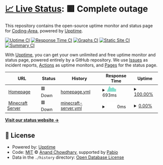 # [📈 Live Status](https://status.coding-area.net): <!--live status--> **🟥 Complete outage**

This repository contains the open-source uptime monitor and status page for [Coding-Area](coding-area.net), powered by [Upptime](https://github.com/upptime/upptime).

[![Uptime CI](https://github.com/coding-area-net/status.coding-area.net/workflows/Uptime%20CI/badge.svg)](https://github.com/coding-area-net/status.coding-area.net/actions?query=workflow%3A%22Uptime+CI%22)
[![Response Time CI](https://github.com/coding-area-net/status.coding-area.net/workflows/Response%20Time%20CI/badge.svg)](https://github.com/coding-area-net/status.coding-area.net/actions?query=workflow%3A%22Response+Time+CI%22)
[![Graphs CI](https://github.com/coding-area-net/status.coding-area.net/workflows/Graphs%20CI/badge.svg)](https://github.com/coding-area-net/status.coding-area.net/actions?query=workflow%3A%22Graphs+CI%22)
[![Static Site CI](https://github.com/coding-area-net/status.coding-area.net/workflows/Static%20Site%20CI/badge.svg)](https://github.com/coding-area-net/status.coding-area.net/actions?query=workflow%3A%22Static+Site+CI%22)
[![Summary CI](https://github.com/coding-area-net/status.coding-area.net/workflows/Summary%20CI/badge.svg)](https://github.com/coding-area-net/status.coding-area.net/actions?query=workflow%3A%22Summary+CI%22)

With [Upptime](https://upptime.js.org), you can get your own unlimited and free uptime monitor and status page, powered entirely by a GitHub repository. We use [Issues](https://github.com/coding-area-net/status.coding-area.net/issues) as incident reports, [Actions](https://github.com/coding-area-net/status.coding-area.net/actions) as uptime monitors, and [Pages](https://status.coding-area.net) for the status page.

<!--start: status pages-->
<!-- This summary is generated by Upptime (https://github.com/upptime/upptime) -->
<!-- Do not edit this manually, your changes will be overwritten -->
<!-- prettier-ignore -->
| URL | Status | History | Response Time | Uptime |
| --- | ------ | ------- | ------------- | ------ |
| <img alt="" src="https://icons.duckduckgo.com/ip3/coding-area.net.ico" height="13"> [Homepage](https://coding-area.net) | 🟥 Down | [homepage.yml](https://github.com/coding-area-net/status.coding-area.net/commits/HEAD/history/homepage.yml) | <details><summary><img alt="Response time graph" src="./graphs/homepage/response-time-week.png" height="20"> 693ms</summary><br><a href="https://status.coding-area.net/history/homepage"><img alt="Response time 658" src="https://img.shields.io/endpoint?url=https%3A%2F%2Fraw.githubusercontent.com%2Fcoding-area-net%2Fstatus.coding-area.net%2FHEAD%2Fapi%2Fhomepage%2Fresponse-time.json"></a><br><a href="https://status.coding-area.net/history/homepage"><img alt="24-hour response time 517" src="https://img.shields.io/endpoint?url=https%3A%2F%2Fraw.githubusercontent.com%2Fcoding-area-net%2Fstatus.coding-area.net%2FHEAD%2Fapi%2Fhomepage%2Fresponse-time-day.json"></a><br><a href="https://status.coding-area.net/history/homepage"><img alt="7-day response time 693" src="https://img.shields.io/endpoint?url=https%3A%2F%2Fraw.githubusercontent.com%2Fcoding-area-net%2Fstatus.coding-area.net%2FHEAD%2Fapi%2Fhomepage%2Fresponse-time-week.json"></a><br><a href="https://status.coding-area.net/history/homepage"><img alt="30-day response time 620" src="https://img.shields.io/endpoint?url=https%3A%2F%2Fraw.githubusercontent.com%2Fcoding-area-net%2Fstatus.coding-area.net%2FHEAD%2Fapi%2Fhomepage%2Fresponse-time-month.json"></a><br><a href="https://status.coding-area.net/history/homepage"><img alt="1-year response time 658" src="https://img.shields.io/endpoint?url=https%3A%2F%2Fraw.githubusercontent.com%2Fcoding-area-net%2Fstatus.coding-area.net%2FHEAD%2Fapi%2Fhomepage%2Fresponse-time-year.json"></a></details> | <details><summary><a href="https://status.coding-area.net/history/homepage">100.00%</a></summary><a href="https://status.coding-area.net/history/homepage"><img alt="All-time uptime 76.12%" src="https://img.shields.io/endpoint?url=https%3A%2F%2Fraw.githubusercontent.com%2Fcoding-area-net%2Fstatus.coding-area.net%2FHEAD%2Fapi%2Fhomepage%2Fuptime.json"></a><br><a href="https://status.coding-area.net/history/homepage"><img alt="24-hour uptime 100.00%" src="https://img.shields.io/endpoint?url=https%3A%2F%2Fraw.githubusercontent.com%2Fcoding-area-net%2Fstatus.coding-area.net%2FHEAD%2Fapi%2Fhomepage%2Fuptime-day.json"></a><br><a href="https://status.coding-area.net/history/homepage"><img alt="7-day uptime 100.00%" src="https://img.shields.io/endpoint?url=https%3A%2F%2Fraw.githubusercontent.com%2Fcoding-area-net%2Fstatus.coding-area.net%2FHEAD%2Fapi%2Fhomepage%2Fuptime-week.json"></a><br><a href="https://status.coding-area.net/history/homepage"><img alt="30-day uptime 100.00%" src="https://img.shields.io/endpoint?url=https%3A%2F%2Fraw.githubusercontent.com%2Fcoding-area-net%2Fstatus.coding-area.net%2FHEAD%2Fapi%2Fhomepage%2Fuptime-month.json"></a><br><a href="https://status.coding-area.net/history/homepage"><img alt="1-year uptime 76.12%" src="https://img.shields.io/endpoint?url=https%3A%2F%2Fraw.githubusercontent.com%2Fcoding-area-net%2Fstatus.coding-area.net%2FHEAD%2Fapi%2Fhomepage%2Fuptime-year.json"></a></details>
| <img alt="" src="https://icons.duckduckgo.com/ip3/null.ico" height="13"> [Minecraft Server](coding-area.net) | 🟥 Down | [minecraft-server.yml](https://github.com/coding-area-net/status.coding-area.net/commits/HEAD/history/minecraft-server.yml) | <details><summary><img alt="Response time graph" src="./graphs/minecraft-server/response-time-week.png" height="20"> 0ms</summary><br><a href="https://status.coding-area.net/history/minecraft-server"><img alt="Response time 122" src="https://img.shields.io/endpoint?url=https%3A%2F%2Fraw.githubusercontent.com%2Fcoding-area-net%2Fstatus.coding-area.net%2FHEAD%2Fapi%2Fminecraft-server%2Fresponse-time.json"></a><br><a href="https://status.coding-area.net/history/minecraft-server"><img alt="24-hour response time 0" src="https://img.shields.io/endpoint?url=https%3A%2F%2Fraw.githubusercontent.com%2Fcoding-area-net%2Fstatus.coding-area.net%2FHEAD%2Fapi%2Fminecraft-server%2Fresponse-time-day.json"></a><br><a href="https://status.coding-area.net/history/minecraft-server"><img alt="7-day response time 0" src="https://img.shields.io/endpoint?url=https%3A%2F%2Fraw.githubusercontent.com%2Fcoding-area-net%2Fstatus.coding-area.net%2FHEAD%2Fapi%2Fminecraft-server%2Fresponse-time-week.json"></a><br><a href="https://status.coding-area.net/history/minecraft-server"><img alt="30-day response time 119" src="https://img.shields.io/endpoint?url=https%3A%2F%2Fraw.githubusercontent.com%2Fcoding-area-net%2Fstatus.coding-area.net%2FHEAD%2Fapi%2Fminecraft-server%2Fresponse-time-month.json"></a><br><a href="https://status.coding-area.net/history/minecraft-server"><img alt="1-year response time 122" src="https://img.shields.io/endpoint?url=https%3A%2F%2Fraw.githubusercontent.com%2Fcoding-area-net%2Fstatus.coding-area.net%2FHEAD%2Fapi%2Fminecraft-server%2Fresponse-time-year.json"></a></details> | <details><summary><a href="https://status.coding-area.net/history/minecraft-server">0.00%</a></summary><a href="https://status.coding-area.net/history/minecraft-server"><img alt="All-time uptime 79.55%" src="https://img.shields.io/endpoint?url=https%3A%2F%2Fraw.githubusercontent.com%2Fcoding-area-net%2Fstatus.coding-area.net%2FHEAD%2Fapi%2Fminecraft-server%2Fuptime.json"></a><br><a href="https://status.coding-area.net/history/minecraft-server"><img alt="24-hour uptime 0.00%" src="https://img.shields.io/endpoint?url=https%3A%2F%2Fraw.githubusercontent.com%2Fcoding-area-net%2Fstatus.coding-area.net%2FHEAD%2Fapi%2Fminecraft-server%2Fuptime-day.json"></a><br><a href="https://status.coding-area.net/history/minecraft-server"><img alt="7-day uptime 0.00%" src="https://img.shields.io/endpoint?url=https%3A%2F%2Fraw.githubusercontent.com%2Fcoding-area-net%2Fstatus.coding-area.net%2FHEAD%2Fapi%2Fminecraft-server%2Fuptime-week.json"></a><br><a href="https://status.coding-area.net/history/minecraft-server"><img alt="30-day uptime 49.26%" src="https://img.shields.io/endpoint?url=https%3A%2F%2Fraw.githubusercontent.com%2Fcoding-area-net%2Fstatus.coding-area.net%2FHEAD%2Fapi%2Fminecraft-server%2Fuptime-month.json"></a><br><a href="https://status.coding-area.net/history/minecraft-server"><img alt="1-year uptime 79.55%" src="https://img.shields.io/endpoint?url=https%3A%2F%2Fraw.githubusercontent.com%2Fcoding-area-net%2Fstatus.coding-area.net%2FHEAD%2Fapi%2Fminecraft-server%2Fuptime-year.json"></a></details>

<!--end: status pages-->

[**Visit our status website →**](https://status.coding-area.net)

## 📄 License

- Powered by: [Upptime](https://github.com/upptime/upptime)
- Code: [MIT](./LICENSE) © [Anand Chowdhary](https://anandchowdhary.com), supported by [Pabio](https://pabio.com)
- Data in the `./history` directory: [Open Database License](https://opendatacommons.org/licenses/odbl/1-0/)
